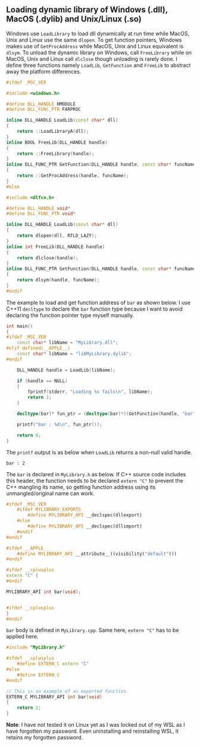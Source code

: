 ## Loading dynamic library of Windows (.dll), MacOS (.dylib) and Unix/Linux (.so)

Windows use `LoadLibrary` to load dll dynamically at run time while MacOS, Unix and Linux use the same `dlopen`. To get function pointers, Windows makes use of `GetProcAddress` while MacOS, Unix and Linux equivalent is `dlsym`. To unload the dynamic library on Windows, call `FreeLibrary` while on MacOS, Unix and Linux call `dlclose` though unloading is rarely done. I define three functions namely `LoadLib`, `GetFunction` and `FreeLib` to abstract away the platform differences.

```Cpp
#ifdef _MSC_VER

#include <windows.h>

#define DLL_HANDLE HMODULE
#define DLL_FUNC_PTR FARPROC

inline DLL_HANDLE LoadLib(const char* dll)
{
    return ::LoadLibraryA(dll);
}
inline BOOL FreeLib(DLL_HANDLE handle)
{
    return ::FreeLibrary(handle);
}
inline DLL_FUNC_PTR GetFunction(DLL_HANDLE handle, const char* funcName)
{
    return ::GetProcAddress(handle, funcName);
}
#else

#include <dlfcn.h>

#define DLL_HANDLE void*
#define DLL_FUNC_PTR void*

inline DLL_HANDLE LoadLib(const char* dll)
{
    return dlopen(dll, RTLD_LAZY);
}
inline int FreeLib(DLL_HANDLE handle)
{
    return dlclose(handle);
}
inline DLL_FUNC_PTR GetFunction(DLL_HANDLE handle, const char* funcName)
{
    return dlsym(handle, funcName);
}
#endif
```

The example to load and get function address of `bar` as shown below. I use C++11 `decltype` to declare the `bar` function type because I want to avoid declaring the function pointer type myself manually.

```Cpp
int main()
{
#ifdef _MSC_VER
    const char* libName = "MyLibrary.dll";
#elif defined(__APPLE__)
    const char* libName = "libMyLibrary.dylib";
#endif

    DLL_HANDLE handle = LoadLib(libName);

    if (handle == NULL)
    {
        fprintf(stderr, "Loading %s fails\n", libName);
        return 1;
    }

    decltype(bar)* fun_ptr = (decltype(bar)*)(GetFunction(handle, "bar"));

    printf("bar : %d\n", fun_ptr());

    return 0;
}
```

The `printf` output is as below when `LoadLib` returns a non-null valid handle.

```
bar : 2
```

The `bar` is declared in `MyLibrary.h` as below. If C++ source code includes this header, the function needs to be declared `extern "C"` to prevent the C++ mangling its name, so getting function address using its unmangled/original name can work.

```Cpp
#ifdef _MSC_VER
    #ifdef MYLIBRARY_EXPORTS
        #define MYLIBRARY_API __declspec(dllexport)
    #else
        #define MYLIBRARY_API __declspec(dllimport)
    #endif
#endif

#ifdef __APPLE__
    #define MYLIBRARY_API __attribute__((visibility("default")))
#endif

#ifdef __cplusplus
extern "C" {
#endif

MYLIBRARY_API int bar(void);


#ifdef __cplusplus
}
#endif
```

`bar` body is defined in `MyLibrary.cpp`. Same here, `extern "C"` has to be applied here.

```Cpp
#include "MyLibrary.h"

#ifdef __cplusplus
    #define EXTERN_C extern "C"
#else
    #define EXTERN_C 
#endif

// This is an example of an exported function.
EXTERN_C MYLIBRARY_API int bar(void)
{
    return 2;
}
```

**Note**: I have not tested it on Linux yet as I was locked out of my WSL as I have forgotten my password. Even uninstalling and reinstalling WSL, it retains my forgotten password.